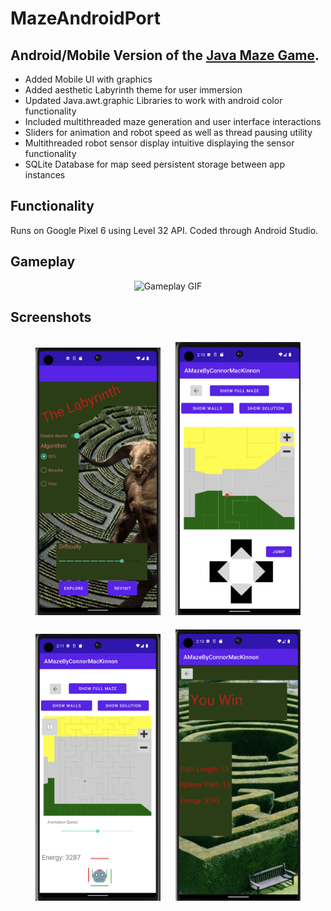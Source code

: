# MazeAndroidPort

## Android/Mobile Version of the [Java Maze Game](https://github.com/cdmackinnon/JavaMaze). 

* Added Mobile UI with graphics
* Added aesthetic Labyrinth theme for user immersion
* Updated Java.awt.graphic Libraries to work with android color functionality
* Included multithreaded maze generation and user interface interactions
* Sliders for animation and robot speed as well as thread pausing utility
* Multithreaded robot sensor display intuitive displaying the sensor functionality
* SQLite Database for map seed persistent storage between app instances

## Functionality

Runs on Google Pixel 6 using Level 32 API. Coded through Android Studio. 

## Gameplay


<p align="center">
  <img src="Manual&Wizard.gif" alt="Gameplay GIF">
</p>


## Screenshots

<div style="text-align:center">
    <img src="Title%20Screenshot.png" alt="Title Screenshot" style="width:200px; margin:10px;">
    <img src="Manual%20Screenshot.png" alt="Manual Screenshot" style="width:200px; margin:10px;">
    <img src="Robot%20Screenshot.png" alt="Robot Screenshot" style="width:200px; margin:10px;">
    <img src="Winning%20Screnshot.png" alt="Winning Screenshot" style="width:200px; margin:10px;">
</div>
